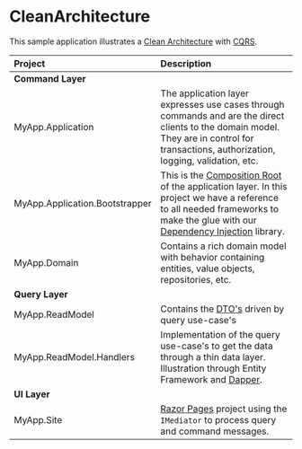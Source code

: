 # CleanArchitecture

This sample application illustrates a [Clean Architecture](https://blog.8thlight.com/uncle-bob/2012/08/13/the-clean-architecture.html) with [CQRS](http://martinfowler.com/bliki/CQRS.html).

| Project           | Description    |
| :---------------- | :------------- |
| **Command Layer** | |
| MyApp.Application  | The application layer expresses use cases through commands and are the direct clients to the domain model. They are in control for transactions, authorization, logging, validation, etc. |
| MyApp.Application.Bootstrapper | This is the [Composition Root](http://blog.ploeh.dk/2011/07/28/CompositionRoot/) of the application layer. In this project we have a reference to all needed frameworks to make the glue with our [Dependency Injection](https://en.wikipedia.org/wiki/Dependency_injection) library.  |
| MyApp.Domain  | Contains a rich domain model with behavior containing entities, value objects, repositories, etc. |
| **Query Layer** | |
| MyApp.ReadModel | Contains the [DTO's](https://en.wikipedia.org/wiki/Data_transfer_object) driven by query use-case's |
| MyApp.ReadModel.Handlers | Implementation of the query use-case's to get the data through a thin data layer. Illustration through Entity Framework and [Dapper](https://github.com/StackExchange/dapper-dot-net). |
| **UI Layer** | |
| MyApp.Site | [Razor Pages](https://docs.microsoft.com/en-us/aspnet/core/razor-pages) project using the `IMediator` to process query and command messages. |
